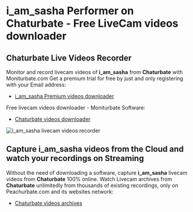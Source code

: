# i_am_sasha Performer on Chaturbate - Free LiveCam videos downloader

## Chaturbate Live Videos Recorder

Monitor and record livecam videos of **i_am_sasha** from **Chaturbate** with Moniturbate.com
Get a premium trial for free by just and only registering with your Email address:
* [i_am_sasha Premium videos downloader](https://moniturbate.com/request-demo-licence-key.html)

Free livecam videos downloader - Moniturbate Software:
* [Chaturbate videos downloader](https://moniturbate.com/moniturbate-download-software.html)

![i_am_sasha livecam videos recorder](https://peachurnet.com/templates/moniturbate-software.png)


## Capture i_am_sasha videos from the Cloud and watch your recordings on Streaming

Without the need of downloading a software, capture **i_am_sasha** livecam videos from **Chaturbate** 100% online.
Watch Livecam archives from **Chaturbate** unlimitedly from thousands of existing recordings, only on Peachurbate.com and its websites network:
* [Chaturbate videos archives](https://peachurnet.com/)